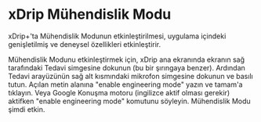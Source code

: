 # xDrip Mühendislik Modu

xDrip+'ta Mühendislik Modunun etkinleştirilmesi, uygulama içindeki genişletilmiş ve deneysel özellikleri etkinleştirir.

Mühendislik Modunu etkinleştirmek için, xDrip ana ekranında ekranın sağ tarafındaki Tedavi simgesine dokunun (bu bir şırıngaya benzer). Ardından Tedavi arayüzünün sağ alt kısmındaki mikrofon simgesine dokunun ve basılı tutun. Açılan metin alanına "enable engineering mode" yazın ve tamam'a tıklayın. Veya Google Konuşma motoru (ingilizce aktif olması gerekir) aktifken "enable engineering mode" komutunu söyleyin. Mühendislik Modu şimdi etkin.